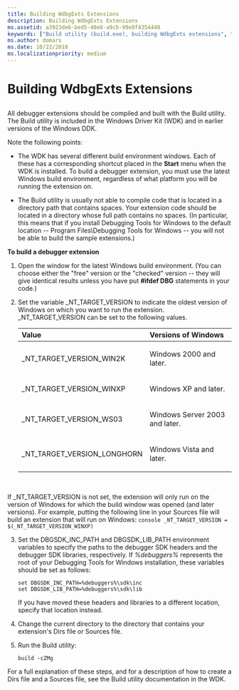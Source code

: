 ```yaml
---
title: Building WdbgExts Extensions
description: Building WdbgExts Extensions
ms.assetid: a3923de6-bed5-40e0-a9cb-99e0f4354448
keywords: ["Build utility (build.exe), building WdbgExts extensions", "WdbgExts extensions, building", "WdbgExts extensions, compiling"]
ms.author: domars
ms.date: 10/22/2018
ms.localizationpriority: medium
---
```


# Building WdbgExts Extensions


## <span id="ddk_building_wdbgexts_extensions_dbwx"></span><span id="DDK_BUILDING_WDBGEXTS_EXTENSIONS_DBWX"></span>


All debugger extensions should be compiled and built with the Build utility. The Build utility is included in the Windows Driver Kit (WDK) and in earlier versions of the Windows DDK.

Note the following points:

-  The WDK has several different build environment windows. Each of these has a corresponding shortcut placed in the **Start** menu when the WDK is installed. To build a debugger extension, you must use the latest Windows build environment, regardless of what platform you will be running the extension on.

-  The Build utility is usually not able to compile code that is located in a directory path that contains spaces. Your extension code should be located in a directory whose full path contains no spaces. (In particular, this means that if you install Debugging Tools for Windows to the default location -- Program Files\\Debugging Tools for Windows -- you will not be able to build the sample extensions.)

**To build a debugger extension**

1. Open the window for the latest Windows build environment. (You can choose either the "free" version or the "checked" version -- they will give identical results unless you have put **\#ifdef DBG** statements in your code.)

2. Set the variable \_NT\_TARGET\_VERSION to indicate the oldest version of Windows on which you want to run the extension. \_NT\_TARGET\_VERSION can be set to the following values.

    <table>
    <colgroup>
    <col width="50%" />
    <col width="50%" />
    </colgroup>
    <thead>
    <tr class="header">
    <th align="left">Value</th>
    <th align="left">Versions of Windows</th>
    </tr>
    </thead>
    <tbody>
    <tr class="odd">
    <td align="left"><p>_NT_TARGET_VERSION_WIN2K</p></td>
    <td align="left"><p>Windows 2000 and later.</p></td>
    </tr>
    <tr class="even">
    <td align="left"><p>_NT_TARGET_VERSION_WINXP</p></td>
    <td align="left"><p>Windows XP and later.</p></td>
    </tr>
    <tr class="odd">
    <td align="left"><p>_NT_TARGET_VERSION_WS03</p></td>
    <td align="left"><p>Windows Server 2003 and later.</p></td>
    </tr>
    <tr class="even">
    <td align="left"><p>_NT_TARGET_VERSION_LONGHORN</p></td>
    <td align="left"><p>Windows Vista and later.</p></td>
    </tr>
    </tbody>
    </table>

     

 If \_NT\_TARGET\_VERSION is not set, the extension will only run on the version of Windows for which the build window was opened (and later versions). For example, putting the following line in your Sources file will build an extension that will run on Windows:
    ```console
    _NT_TARGET_VERSION = $(_NT_TARGET_VERSION_WINXP) 
    ```

3. Set the DBGSDK\_INC\_PATH and DBGSDK\_LIB\_PATH environment variables to specify the paths to the debugger SDK headers and the debugger SDK libraries, respectively. If *%debuggers%* represents the root of your Debugging Tools for Windows installation, these variables should be set as follows:

    ```console
    set DBGSDK_INC_PATH=%debuggers%\sdk\inc
    set DBGSDK_LIB_PATH=%debuggers%\sdk\lib
    ```

    If you have moved these headers and libraries to a different location, specify that location instead.

4. Change the current directory to the directory that contains your extension's Dirs file or Sources file.

5. Run the Build utility:

    ```console
    build -cZMg
    ```

For a full explanation of these steps, and for a description of how to create a Dirs file and a Sources file, see the Build utility documentation in the WDK.

 

 






